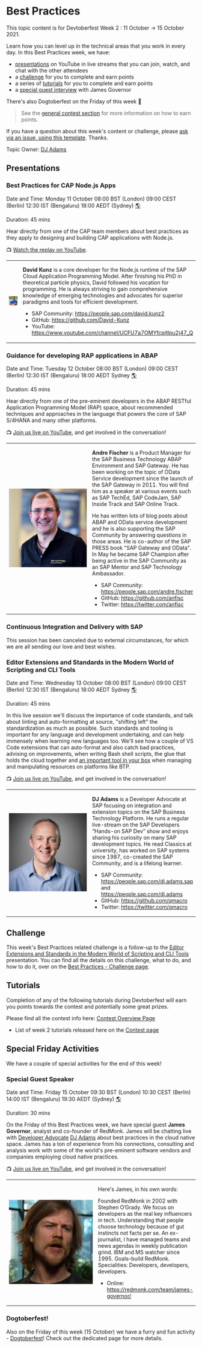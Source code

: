 # Best Practices

This topic content is for Devtoberfest Week 2 : 11 October → 15 October 2021.

Learn how you can level up in the technical areas that you work in every day. In this Best Practices week, we have:

* [presentations](#presentations) on YouTube in live streams that you can join, watch, and chat with the other attendees
* a [challenge](#challenge) for you to complete and earn points
* a series of [tutorials](#tutorials) for you to complete and earn points
* a [special guest interview](#special-guest-speaker) with James Governor

There's also Dogtoberfest on the Friday of this week 🐶

> See the [general contest section](https://github.com/SAP-samples/devtoberfest-2021#contest-the-game) for more information on how to earn points.

If you have a question about this week's content or challenge, please [ask via an issue, using this template](https://github.com/SAP-samples/devtoberfest-2021/issues/new?assignees=qmacro&labels=week2-best-practices&template=about-week-2--best-practices--content.md&title=). Thanks.

Topic Owner: [DJ Adams](https://github.com/qmacro)

## Presentations

### Best Practices for CAP Node.js Apps

Date and Time: Monday 11 October 08:00 BST (London) 09:00 CEST (Berlin) 12:30 IST (Bengaluru) 18:00 AEDT (Sydney) [🌎](https://www.timeanddate.com/worldclock/converter.html?iso=20211011T070000&p1=136&p2=37&p3=438&p4=240rl)

Duration: 45 mins

Hear directly from one of the CAP team members about best practices as they apply to designing and building CAP applications with Node.js.

📺 [Watch the replay on YouTube](https://youtu.be/WTOOse-Flj8).

<table border="0px" width="100%">
<tr>
<td width="270"><img src="../../images/250/DavidKunz.jpg"> </td>
<td><p><b>David Kunz</b> is a core developer for the Node.js runtime of the SAP Cloud Application Programming Model. After finishing his PhD in theoretical particle physics, David followed his vocation for programming. He is always striving to gain comprehensive knowledge of emerging technologies and advocates for superior paradigms and tools for efficient development.
</p>
<ul>
<li>SAP Community: <a href="https://people.sap.com/david.kunz2">https://people.sap.com/david.kunz2</a></li>
<li>GitHub: <a href="https://github.com/David-Kunz">https://github.com/David-Kunz</a></li>
<li>YouTube: <a href="https://www.youtube.com/channel/UCFU7a7OMYfcpjtIpu2j47_Q">https://www.youtube.com/channel/UCFU7a7OMYfcpjtIpu2j47_Q</a></li>
</ul>
</td>
</tr>
</table>

### Guidance for developing RAP applications in ABAP

Date and Time: Tuesday 12 October 08:00 BST (London) 09:00 CEST (Berlin) 12:30 IST (Bengaluru) 18:00 AEDT Sydney [🌎](https://www.timeanddate.com/worldclock/converter.html?iso=20211012T070000&p1=136&p2=37&p3=438&p4=240rl)

Duration: 45 mins

Hear directly from one of the pre-eminent developers in the ABAP RESTful Application Programming Model (RAP) space, about recommended techniques and approaches in the language that powers the core of SAP S/4HANA and many other platforms.

📺 [Join us live on YouTube](https://youtu.be/AHEkbCDkn-E), and get involved in the conversation!

<table border="0px" width="100%">
<tr>
<td width="270"><img src="../../images/250/AndreFischer.png"> </td>
<td><p><b>Andre Fischer</b> is a Product Manager for the SAP Business Technology ABAP Environment and SAP Gateway. He has been working on the topic of OData Service development since the launch of the SAP Gateway in 2011. You will find him as a speaker at various events such as SAP TechEd, SAP CodeJam, SAP Inside Track and SAP Online Track. 
  
He has written lots of blog posts about ABAP and OData service development and he is also supporting the SAP Community by answering questions in those areas. He is co-author of the SAP PRESS book "SAP Gateway and OData". In May he became SAP Champion after being active in the SAP Community as an SAP Mentor and SAP Technology Ambassador.
</p>
<ul>
<li>SAP Community: <a href="https://people.sap.com/andre.fischer">https://people.sap.com/andre.fischer</a></li>
<li>GitHub: <a href="https://github.com/David-Kunz">https://github.com/anfisc</a></li>
<li>Twitter: <a href="https://twitter.com/anfisc">https://twitter.com/anfisc</a></li>
</ul>
</td>
</tr>
</table>

### Continuous Integration and Delivery with SAP

This session has been canceled due to external circumstances, for which we are all sending our love and best wishes. 

### Editor Extensions and Standards in the Modern World of Scripting and CLI Tools

Date and Time: Wednesday 13 October 08:00 BST (London) 09:00 CEST (Berlin) 12:30 IST (Bengaluru) 18:00 AEDT Sydney [🌎](https://www.timeanddate.com/worldclock/converter.html?iso=20211013T070000&p1=136&p2=37&p3=438&p4=240)

Duration: 45 mins

In this live session we'll discuss the importance of code standards, and talk about linting and auto-formatting at source, "shifting left" the standardization as much as possible. Such standards and tooling is important for any language and development undertaking, and can help immensely when learning new languages too. We'll see how a couple of VS Code extensions that can auto-format and also catch bad practices, advising on improvements, when writing Bash shell scripts, the glue that holds the cloud together and [an important tool in your box](https://www.youtube.com/watch?v=xRmHZGk4QCU&list=PL6RpkC85SLQABOpzhd7WI-hMpy99PxUo0&index=1) when managing and manipulating resources on platforms like BTP.

📺 [Join us live on YouTube](https://youtu.be/BEZEdN9IMks), and get involved in the conversation!

<table border="0px" width="100%">
<tr>
<td width="270"><img src="../../images/250/DjAdams.jpg"> </td>
<td><p><b>DJ Adams</b> is a Developer Advocate at SAP focusing on integration and extension topics on the SAP Business Technology Platform. He runs a regular live-stream on the SAP Developers “Hands-on SAP Dev” show and enjoys sharing his curiosity on many SAP development topics. He read Classics at university, has worked on SAP systems since 1987, co-created the SAP Community, and is a lifelong learner.
</p>
<ul>
<li>SAP Community: <a href="https://people.sap.com/dj.adams.sap">https://people.sap.com/dj.adams.sap</a> and <a href="https://people.sap.com/dj.adams">https://people.sap.com/dj.adams</a></li>
<li>GitHub: <a href="https://github.com/qmacro">https://github.com/qmacro</a></li>
<li>Twitter: <a href="https://twitter.com/qmacro">https://twitter.com/qmacro</a></li>
</ul>
</td>
</tr>
</table>

## Challenge

This week's Best Practices related challenge is a follow-up to the [Editor Extensions and Standards in the Modern World of Scripting and CLI Tools](#editor-extensions-and-standards-in-the-modern-world-of-scripting-and-cli-tools) presentation. You can find all the details on this challenge, what to do, and how to do it, over on the [Best Practices - Challenge page](challenge/).

## Tutorials

Completion of any of the following tutorials during Devtoberfest will earn you points towards the contest and potentially some great prizes.  

Please find all the contest info here: [Contest Overview Page](https://github.com/SAP-samples/devtoberfest-2021/tree/main/contest)

* List of week 2 tutorials released here on the [Contest page](https://github.com/SAP-samples/devtoberfest-2021/tree/main/contest#week-2)  

## Special Friday Activities

We have a couple of special activities for the end of this week!

### Special Guest Speaker

Date and Time: Friday 15 October 09:30 BST (London) 10:30 CEST (Berlin) 14:00 IST (Bengaluru) 19:30 AEDT (Sydney) [🌎](https://www.timeanddate.com/worldclock/converter.html?iso=20211015T083000&p1=136&p2=37&p3=438&p4=240)

Duration: 30 mins

On the Friday of this Best Practices week, we have special guest <b>James Governor</b>, analyst and co-founder of RedMonk. James will be chatting live with [Developer Advocate](https://developers.sap.com/developer-advocates.html) [DJ Adams](https://github.com/qmacro) about best practices in the cloud native space. James has a ton of experience from his connections, consulting and analysis work with some of the world's pre-eminent software vendors and companies employing cloud native practices.

📺 [Join us live on YouTube](https://youtu.be/3Av2ve0nxCM), and get involved in the conversation!

<table border="0px" width="100%">
<tr>
<td width="270"><img src="../../images/250/JamesGovernor.jpg"> </td>
<td><p>Here's James, in his own words:</p><p>Founded RedMonk in 2002 with Stephen O’Grady. We focus on developers as the real key influencers in tech. Understanding that people choose technology because of gut instincts not facts per se. An ex-journalist, I have managed teams and news agendas in weekly publication grind. IBM and MS watcher since 1995. Goals–build RedMonk. Specialities: Developers, developers, developers.</p>
<ul>
<li>Online: <a href="https://redmonk.com/team/james-governor/">https://redmonk.com/team/james-governor/</a></li>
</ul>
</td>
</tr>
</table>

### Dogtoberfest!

Also on the Friday of this week (15 October) we have a furry and fun activity - [Dogtoberfest](../Dogtoberfest/)! Check out the dedicated page for more details.
